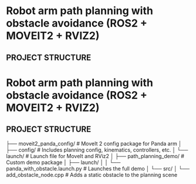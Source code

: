 # Robot arm path planning with obstacle avoidance (ROS2 + MOVEIT2 + RVIZ2)

## PROJECT STRUCTURE
# Robot arm path planning with obstacle avoidance (ROS2 + MOVEIT2 + RVIZ2)

## PROJECT STRUCTURE
├── moveit2_panda_config/ # MoveIt 2 config package for Panda arm
│ ├── config/ # Includes planning config, kinematics, controllers, etc.
│ └── launch/ # Launch file for MoveIt and RViz2
│
├── path_planning_demo/ # Custom demo package
│ ├── launch/
│ │ └── panda_with_obstacle.launch.py # Launches the full demo
│ └── src/
│ └── add_obstacle_node.cpp # Adds a static obstacle to the planning scene
